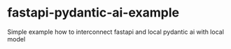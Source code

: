 # fastapi-pydantic-ai-example
Simple example how to interconnect fastapi and local pydantic ai with local model
